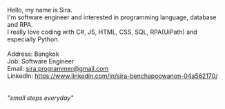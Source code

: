 Hello, my name is Sira.<br />
I'm software engineer and interested in programming language, database and RPA.<br />
I really love coding with C#, JS, HTML, CSS, SQL, RPA(UiPath) and especially Python.<br />
<br />
Address: Bangkok<br />
Job: Software Engineer<br />
Email: sira.programmer@gmail.com<br />
LinkedIn: https://www.linkedin.com/in/sira-benchapoowanon-04a562170/<br />
<br /><br />
*"small steps everyday"*
